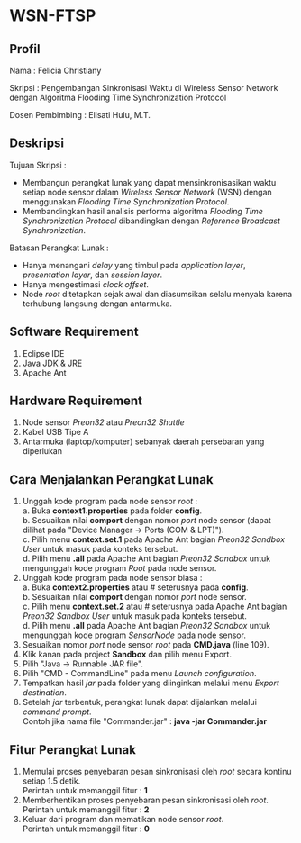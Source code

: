# WSN-FTSP

## Profil

Nama : Felicia Christiany

Skripsi : Pengembangan Sinkronisasi Waktu di Wireless Sensor Network dengan Algoritma Flooding Time Synchronization Protocol

Dosen Pembimbing : Elisati Hulu, M.T.

## Deskripsi

Tujuan Skripsi :
  * Membangun perangkat lunak yang dapat mensinkronisasikan waktu setiap node sensor dalam _Wireless Sensor Network_ (WSN) dengan menggunakan _Flooding Time Synchronization Protocol_.
  * Membandingkan hasil analisis performa algoritma _Flooding Time Synchronization Protocol_ dibandingkan dengan _Reference Broadcast Synchronization_.
  
Batasan Perangkat Lunak :
  * Hanya menangani _delay_ yang timbul pada _application layer_, _presentation layer_, dan _session layer_.
  * Hanya mengestimasi _clock offset_.
  * Node _root_ ditetapkan sejak awal dan diasumsikan selalu menyala karena terhubung langsung dengan antarmuka.
  
## Software Requirement

1. Eclipse IDE
2. Java JDK & JRE
3. Apache Ant

## Hardware Requirement

1. Node sensor _Preon32_ atau _Preon32 Shuttle_
2. Kabel USB Tipe A
3. Antarmuka (laptop/komputer) sebanyak daerah persebaran yang diperlukan

## Cara Menjalankan Perangkat Lunak

1. Unggah kode program pada node sensor _root_ :</br>
   a. Buka **context1.properties** pada folder **config**.</br>
   b. Sesuaikan nilai **comport** dengan nomor _port_ node sensor (dapat dilihat pada "Device Manager -> Ports (COM & LPT)").</br>
   c. Pilih menu **context.set.1** pada Apache Ant bagian _Preon32 Sandbox User_ untuk masuk pada konteks tersebut.</br>
   d. Pilih menu **.all** pada Apache Ant bagian _Preon32 Sandbox_ untuk mengunggah kode program _Root_ pada node sensor.
2. Unggah kode program pada node sensor biasa :</br>
  a. Buka **context2.properties** atau # seterusnya pada **config**.</br>
  b. Sesuaikan nilai **comport** dengan nomor _port_ node sensor.</br>
  c. Pilih menu **context.set.2** atau # seterusnya pada Apache Ant bagian _Preon32 Sandbox User_ untuk masuk pada konteks tersebut.</br>
  d. Pilih menu **.all** pada Apache Ant bagian _Preon32 Sandbox_ untuk mengunggah kode program _SensorNode_ pada node sensor.
3. Sesuaikan nomor _port_ node sensor _root_ pada **CMD.java** (line 109).
4. Klik kanan pada project **Sandbox** dan pilih menu Export.
5. Pilih "Java -> Runnable JAR file".
6. Pilih "CMD - CommandLine" pada menu _Launch configuration_.
7. Tempatkan hasil _jar_ pada folder yang diinginkan melalui menu _Export destination_.
8. Setelah _jar_ terbentuk, perangkat lunak dapat dijalankan melalui _command prompt_.</br>
   Contoh jika nama file "Commander.jar" : **java -jar Commander.jar**
  
## Fitur Perangkat Lunak

1. Memulai proses penyebaran pesan sinkronisasi oleh _root_ secara kontinu setiap 1.5 detik.</br>
   Perintah untuk memanggil fitur : **1**
2. Memberhentikan proses penyebaran pesan sinkronisasi oleh _root_.</br>
   Perintah untuk memanggil fitur : **2**
3. Keluar dari program dan mematikan node sensor _root_.</br>
   Perintah untuk memanggil fitur : **0**
